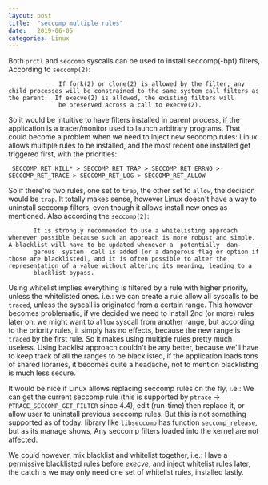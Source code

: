 ```yaml
---
layout: post
title:  "seccomp multiple rules"
date:   2019-06-05
categories: Linux
---
```


Both `prctl` and `seccomp` syscalls can be used to install seccomp(-bpf) filters, According to `seccomp(2)`:

```
              If fork(2) or clone(2) is allowed by the filter, any child processes will be constrained to the same system call filters as the parent.  If execve(2) is allowed, the existing filters will
              be preserved across a call to execve(2).
```

So it would be intuitive to have filters installed in parent process, if the application is a tracer/monitor used to launch arbitrary programs. That could become a problem when we need to inject new
seccomp rules: Linux allows multiple rules to be installed, and the most recent one installed get triggered first, with the priorities:

```
 SECCOMP_RET_KILL* > SECCOMP_RET_TRAP > SECCOMP_RET_ERRNO > SECCOMP_RET_TRACE > SECCOMP_RET_LOG > SECCOMP_RET_ALLOW
```

So if there're two rules, one set to `trap`, the other set to `allow`, the decision would be `trap`. It totally makes sense, however Linux doesn't have a way to uninstall seccomp filters, even
though it allows install new ones as mentioned. Also according the `seccomp(2)`:

```
       It is strongly recommended to use a whitelisting approach whenever possible because such an approach is more robust and simple.  A blacklist will have to be updated whenever a  potentially  dan‐
       gerous  system  call is added (or a dangerous flag or option if those are blacklisted), and it is often possible to alter the representation of a value without altering its meaning, leading to a
       blacklist bypass.
```

Using whitelist implies everything is filtered by a rule with higher priority, unless the whitelisted ones. i.e.: we can create a rule allow all syscalls to be `traced`, unless the syscall is originated
from a certain range. This however becomes problematic, if we decided we need to install 2nd (or more) rules later on: we might want to `allow` syscall from another range, but according to the priority
rules, it simply has no effects, because the new range is `traced` by the first rule. So it makes using multiple rules pretty much useless. Using backlist approach couldn't be any better, because we'll have
to keep track of all the ranges to be blacklisted, if the application loads tons of shared libraries, it becomes quite a headache, not to mention blacklisting is much less secure.

It would be nice if Linux allows replacing seccomp rules on the fly, i.e.: We can get the current seccomp rule (this is supported by `ptrace` -> `PTRACE_SECCOMP_GET_FILTER` since 4.4), edit (run-time) then
replace it, or allow user to uninstall previous seccomp rules. But this is not something supported as of today. library like `libseccomp` has function `seccomp_release`, but as its manage shows, Any
seccomp filters loaded into the kernel are not affected.

We could however, mix blacklist and whitelist together, i.e.: Have a permissive blacklisted rules before *execve*, and inject whitelist rules later, the catch is we may only need one set of whitelist rules, installed lastly.
